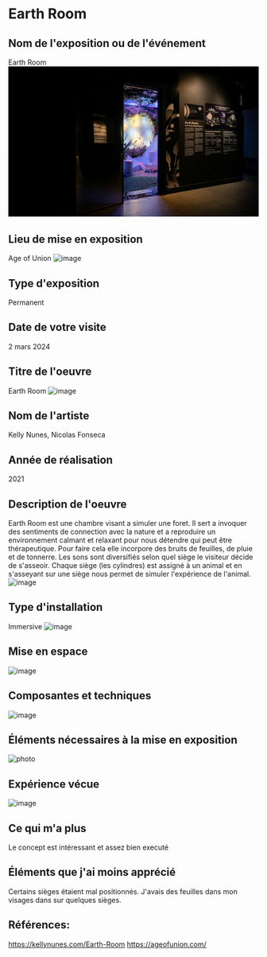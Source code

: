 # Earth Room

## Nom de l'exposition ou de l'événement
Earth Room
![image](media/affiche_earth_room.jpg)

## Lieu de mise en exposition
Age of Union
![image](media/)

## Type d'exposition
Permanent

## Date de votre visite
2 mars 2024
 
## Titre de l'oeuvre
Earth Room
![image](media/)
 
## Nom de l'artiste
 Kelly Nunes, Nicolas Fonseca

## Année de réalisation	
2021

## Description de l'oeuvre
Earth Room est une chambre visant a simuler une foret. Il sert a invoquer des sentiments de connection avec la nature et a reproduire un environnement calmant et relaxant pour nous détendre qui peut être thérapeutique. Pour faire cela elle incorpore des bruits de feuilles, de pluie et de tonnerre. Les sons sont diversifiés selon quel siège le visiteur décide de s'asseoir. Chaque siège (les cylindres) est assigné à un animal et en s'asseyant sur une siège nous permet de simuler l'expérience de l'animal.
![image](media/)

## Type d'installation
Immersive
![image](media/)

## Mise en espace
![image](media/)

## Composantes et techniques	
![image](media/)

## Éléments nécessaires à la mise en exposition	
![photo](media/)

## Expérience vécue
![image](media/)

## Ce qui m'a plus
Le concept est intéressant et assez bien executé

## Éléments que j'ai moins apprécié
Certains sièges étaient mal positionnés. J'avais des feuilles dans mon visages dans sur quelques sièges.

## Références:
<https://kellynunes.com/Earth-Room>
<https://ageofunion.com/>
